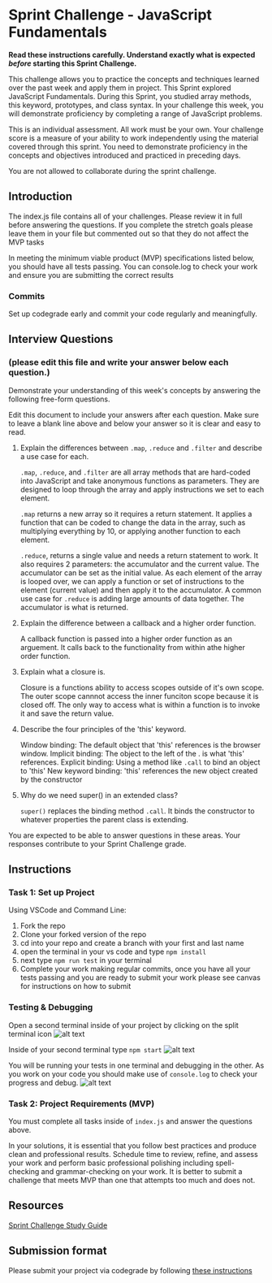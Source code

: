 # Sprint Challenge - JavaScript Fundamentals

**Read these instructions carefully. Understand exactly what is expected _before_ starting this Sprint Challenge.**

This challenge allows you to practice the concepts and techniques learned over the past week and apply them in project. This Sprint explored JavaScript Fundamentals. During this Sprint, you studied array methods, this keyword, prototypes, and class syntax. In your challenge this week, you will demonstrate proficiency by completing a range of JavaScript problems.

This is an individual assessment. All work must be your own. Your challenge score is a measure of your ability to work independently using the material covered through this sprint. You need to demonstrate proficiency in the concepts and objectives introduced and practiced in preceding days.

You are not allowed to collaborate during the sprint challenge. 

## Introduction

The index.js file contains all of your challenges. Please review it in full before answering the questions. If you complete the stretch goals please leave them in your file but commented out so that they do not affect the MVP tasks 

In meeting the minimum viable product (MVP) specifications listed below, you should have all tests passing. You can console.log to check your work and ensure you are submitting the correct results 

### Commits

Set up codegrade early and commit your code regularly and meaningfully. 

## Interview Questions
### (please edit this file and write your answer below each question.)
Demonstrate your understanding of this week's concepts by answering the following free-form questions.

Edit this document to include your answers after each question. Make sure to leave a blank line above and below your answer so it is clear and easy to read.

1. Explain the differences between `.map`, `.reduce` and `.filter` and describe a use case for each. 

    `.map`, `.reduce`, and `.filter` are all array methods that are hard-coded into JavaScript and take anonymous functions as parameters. They are designed to loop through the array and apply instructions we set to each element.

    `.map` returns a new array so it requires a return statement. It applies a function that can be coded to change the data in the array, such as multiplying everything by 10, or applying another function to each element.

    `.reduce`, returns a single value and needs a return statement to work. It also requires 2 parameters: the accumulator and the current value. The accumulator can be set as the initial value. As each element of the array is looped over, we can apply a function or set of instructions to the element (current value) and then apply it to the accumulator. A common use case for `.reduce` is adding large amounts of data together. The accumulator is what is returned. 
    

2. Explain the difference between a callback and a higher order function.

    A callback function is passed into a higher order function as an arguement. It calls back to the functionality from within athe higher order function. 

3. Explain what a closure is.

    Closure is a functions ability to access scopes outside of it's own scope. The outer scope cannnot access the inner funciton scope because it is closed off. The only way to access what is within a function is to invoke it and save the return value.

4. Describe the four principles of the 'this' keyword.

    Window binding: The default object that 'this' references is the browser window.
    Implicit binding: The object to the left of the . is what 'this' references.
    Explicit binding: Using a method like `.call` to bind an object to 'this'
    New keyword binding: 'this' references the new object created by the constructor

5. Why do we need super() in an extended class?

    `super()` replaces the binding method `.call`. It binds the constructor to whatever properties the parent class is extending.

You are expected to be able to answer questions in these areas. Your responses contribute to your Sprint Challenge grade. 

## Instructions

### Task 1: Set up Project

Using VSCode and Command Line:


1. Fork the repo
2. Clone your forked version of the repo
3. cd into your repo and create a branch with your first and last name
4. open the terminal in your vs code and type `npm install`
5. next type `npm run test` in your terminal
6. Complete your work making regular commits, once you have all your tests passing and you are ready to submit your work please see canvas for instructions on how to submit

### Testing & Debugging

Open a second terminal inside of your project by clicking on the split terminal icon
![alt text](assets/split_terminal.png "Split Terminal")

Inside of your second terminal type `npm start` 
![alt text](assets/npm_start.png "type npm start")

You will be running your tests in one terminal and debugging in the other. As you work on your code you should make use of `console.log` to check your progress and debug.
![alt text](assets/tests_debug_terminal_final.png "your terminal should look like this")

### Task 2: Project Requirements (MVP)

You must complete all tasks inside of `index.js` and answer the questions above.

In your solutions, it is essential that you follow best practices and produce clean and professional results. Schedule time to review, refine, and assess your work and perform basic professional polishing including spell-checking and grammar-checking on your work. It is better to submit a challenge that meets MVP than one that attempts too much and does not.

## Resources
 
 [Sprint Challenge Study Guide](https://www.notion.so/lambdaschool/Unit-1-Sprint-3-Study-Guide-033a9a00659a4ef98c12eb97e49a6110)

## Submission format

Please submit your project via codegrade by following [these instructions](https://www.notion.so/lambdaschool/Submitting-an-assignment-via-Code-Grade-A-Step-by-Step-Walkthrough-07bd65f5f8364e709ecb5064735ce374)

